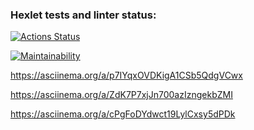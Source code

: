 ### Hexlet tests and linter status:
[![Actions Status](https://github.com/Disielsida/frontend-project-44/actions/workflows/hexlet-check.yml/badge.svg)](https://github.com/Disielsida/frontend-project-44/actions)

[![Maintainability](https://api.codeclimate.com/v1/badges/23b610346086c5b3f391/maintainability)](https://codeclimate.com/github/Disielsida/frontend-project-44/maintainability)


https://asciinema.org/a/p7IYqxOVDKigA1CSb5QdgVCwx

https://asciinema.org/a/ZdK7P7xjJn700azIzngekbZMI

https://asciinema.org/a/cPgFoDYdwct19LylCxsy5dPDk
